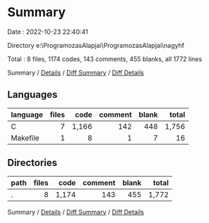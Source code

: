 # Summary

Date : 2022-10-23 22:40:41

Directory e:\\ProgramozasAlapjai\\ProgramozasAlapjai\\nagyhf

Total : 8 files,  1174 codes, 143 comments, 455 blanks, all 1772 lines

Summary / [Details](details.md) / [Diff Summary](diff.md) / [Diff Details](diff-details.md)

## Languages
| language | files | code | comment | blank | total |
| :--- | ---: | ---: | ---: | ---: | ---: |
| C | 7 | 1,166 | 142 | 448 | 1,756 |
| Makefile | 1 | 8 | 1 | 7 | 16 |

## Directories
| path | files | code | comment | blank | total |
| :--- | ---: | ---: | ---: | ---: | ---: |
| . | 8 | 1,174 | 143 | 455 | 1,772 |

Summary / [Details](details.md) / [Diff Summary](diff.md) / [Diff Details](diff-details.md)
